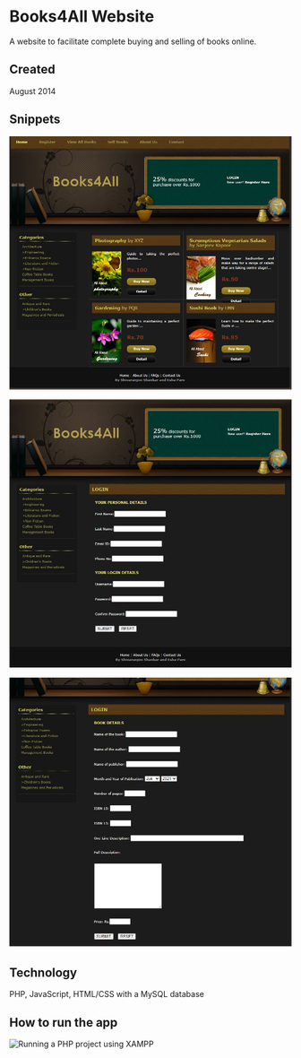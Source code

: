 # Books4All Website
A website to facilitate complete buying and selling of books online.  

## Created
August 2014

## Snippets
![Home Page](https://github.com/Shivu195/books-4-all/blob/main/snippets/Home_Page.JPG)

![Login Page](https://github.com/Shivu195/books-4-all/blob/main/snippets/Login_Page.JPG)

![Sell_Books Page](https://github.com/Shivu195/books-4-all/blob/main/snippets/Sell_books_Page.JPG)

## Technology
PHP, JavaScript, HTML/CSS with a MySQL database

## How to run the app
![Running a PHP project using XAMPP](https://www.edureka.co/blog/how-to-run-a-php-program-in-xampp/)
